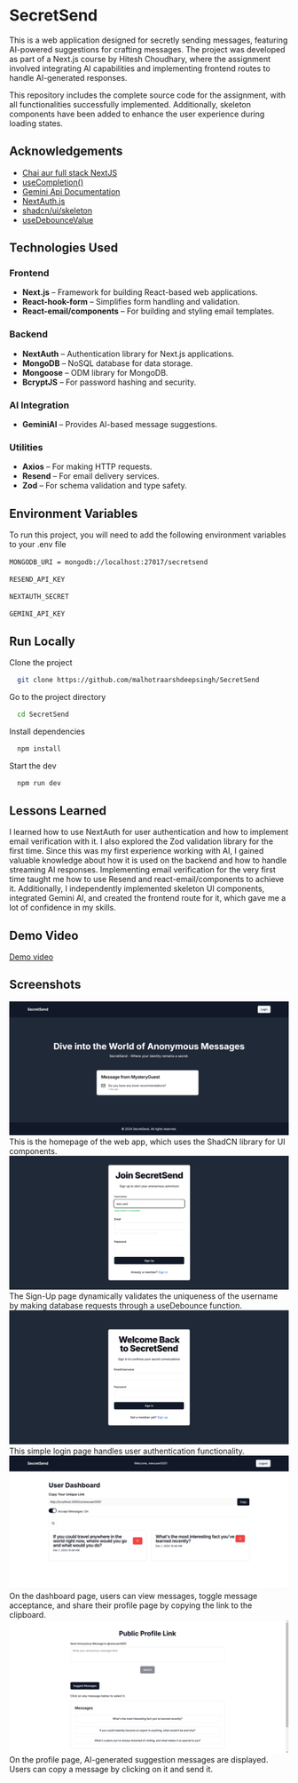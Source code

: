 # SecretSend
This is a web application designed for secretly sending messages, featuring AI-powered suggestions for crafting messages. The project was developed as part of a Next.js course by Hitesh Choudhary, where the assignment involved integrating AI capabilities and implementing frontend routes to handle AI-generated responses.

This repository includes the complete source code for the assignment, with all functionalities successfully implemented. Additionally, skeleton components have been added to enhance the user experience during loading states.
## Acknowledgements

 - [Chai aur full stack NextJS](https://www.youtube.com/watch?v=OgS1ZWZItno&list=PLu71SKxNbfoBAaWGtn9GA2PTw0HO0tXzq)
 - [useCompletion()](https://sdk.vercel.ai/docs/reference/ai-sdk-ui/use-completion)
 - [Gemini Api Documentation](https://ai.google.dev/gemini-api)
 - [NextAuth.js](https://next-auth.js.org/)
 - [shadcn/ui/skeleton ](https://ui.shadcn.com/docs/components/skeleton)
 - [useDebounceValue](https://usehooks-ts.com/react-hook/use-debounce-value)

## Technologies Used

### Frontend
- **Next.js** – Framework for building React-based web applications.  
- **React-hook-form** – Simplifies form handling and validation.  
- **React-email/components** – For building and styling email templates.  

### Backend
- **NextAuth** – Authentication library for Next.js applications.  
- **MongoDB** – NoSQL database for data storage.  
- **Mongoose** – ODM library for MongoDB.  
- **BcryptJS** – For password hashing and security.  

### AI Integration
- **GeminiAI** – Provides AI-based message suggestions.  

### Utilities
- **Axios** – For making HTTP requests.  
- **Resend** – For email delivery services.  
- **Zod** – For schema validation and type safety.


## Environment Variables

To run this project, you will need to add the following environment variables to your .env file

`MONGODB_URI = mongodb://localhost:27017/secretsend`

`RESEND_API_KEY`

`NEXTAUTH_SECRET`

`GEMINI_API_KEY`


## Run Locally

Clone the project

```bash
  git clone https://github.com/malhotraarshdeepsingh/SecretSend
```

Go to the project directory

```bash
  cd SecretSend
```

Install dependencies

```bash
  npm install
```

Start the dev

```bash
  npm run dev
```


## Lessons Learned

I learned how to use NextAuth for user authentication and how to implement email verification with it. I also explored the Zod validation library for the first time. Since this was my first experience working with AI, I gained valuable knowledge about how it is used on the backend and how to handle streaming AI responses. Implementing email verification for the very first time taught me how to use Resend and react-email/components to achieve it. Additionally, I independently implemented skeleton UI components, integrated Gemini AI, and created the frontend route for it, which gave me a lot of confidence in my skills.


## Demo Video

[Demo video](./demo/demo.mp4)

## Screenshots

![Home Page](./snap/home-page.PNG)
This is the homepage of the web app, which uses the ShadCN library for UI components.
![SignUp Page](./snap/signup-page.PNG)
The Sign-Up page dynamically validates the uniqueness of the username by making database requests through a useDebounce function.
![Login Page](./snap/login-page.PNG)
This simple login page handles user authentication functionality.
![Dashboard Page](./snap/dashboard-page.PNG)
On the dashboard page, users can view messages, toggle message acceptance, and share their profile page by copying the link to the clipboard.
![Profile Page](./snap/profile-page.PNG)
On the profile page, AI-generated suggestion messages are displayed. Users can copy a message by clicking on it and send it.
